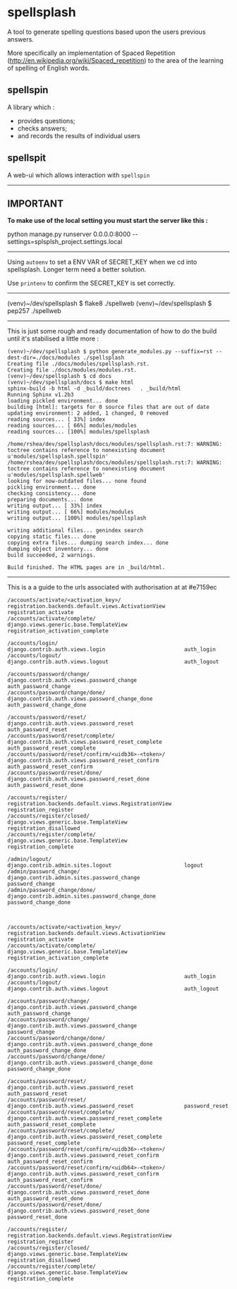 spellsplash       
=========
A tool to generate spelling questions based upon the users previous answers.



More specifically an implementation of Spaced Repetition (http://en.wikipedia.org/wiki/Spaced_repetition) to the area of the learning of spelling of English words.

spellspin
-------
A library which :

* provides questions;
* checks answers;
* and records the results of individual users

spellspit
-------
A web-ui which allows interaction with `spellspin`


* * * * 
IMPORTANT
-------
**To make use of the local setting you must start the server like this :**

python manage.py runserver 0.0.0.0:8000 --settings=splsplsh_project.settings.local


* * * * 
Using `autoenv` to set a ENV VAR of SECRET_KEY when we cd into spellsplash. Longer term
need a better solution.

Use `printenv` to confirm the SECRET_KEY is set correctly.

* * * * 
(venv)~/dev/spellsplash $ flake8 ./spellweb
(venv)~/dev/spellsplash $ pep257 ./spellweb

* * * * 
This is just some rough and ready documentation of how to do the build until it's stabilised a little more :

```
(venv)~/dev/spellsplash $ python generate_modules.py --suffix=rst --dest-dir=./docs/modules ./spellsplash
Creating file ./docs/modules/spellsplash.rst.
Creating file ./docs/modules/modules.rst.
(venv)~/dev/spellsplash $ cd docs
(venv)~/dev/spellsplash/docs $ make html
sphinx-build -b html -d _build/doctrees   . _build/html
Running Sphinx v1.2b3
loading pickled environment... done
building [html]: targets for 0 source files that are out of date
updating environment: 2 added, 1 changed, 0 removed
reading sources... [ 33%] index
reading sources... [ 66%] modules/modules
reading sources... [100%] modules/spellsplash

/home/rshea/dev/spellsplash/docs/modules/spellsplash.rst:7: WARNING: toctree contains reference to nonexisting document u'modules/spellsplash.spellspin'
/home/rshea/dev/spellsplash/docs/modules/spellsplash.rst:7: WARNING: toctree contains reference to nonexisting document u'modules/spellsplash.spellweb'
looking for now-outdated files... none found
pickling environment... done
checking consistency... done
preparing documents... done
writing output... [ 33%] index
writing output... [ 66%] modules/modules
writing output... [100%] modules/spellsplash

writing additional files... genindex search
copying static files... done
copying extra files... dumping search index... done
dumping object inventory... done
build succeeded, 2 warnings.

Build finished. The HTML pages are in _build/html.

```
* * * * 
This is a a guide to the urls associated with authorisation at at #e7159ec

```
/accounts/activate/<activation_key>/                    registration.backends.default.views.ActivationView      registration_activate
/accounts/activate/complete/                            django.views.generic.base.TemplateView                  registration_activation_complete

/accounts/login/                                        django.contrib.auth.views.login                         auth_login
/accounts/logout/                                       django.contrib.auth.views.logout                        auth_logout

/accounts/password/change/                              django.contrib.auth.views.password_change               auth_password_change
/accounts/password/change/done/                         django.contrib.auth.views.password_change_done          auth_password_change_done

/accounts/password/reset/                               django.contrib.auth.views.password_reset                auth_password_reset
/accounts/password/reset/complete/                      django.contrib.auth.views.password_reset_complete       auth_password_reset_complete
/accounts/password/reset/confirm/<uidb36>-<token>/      django.contrib.auth.views.password_reset_confirm        auth_password_reset_confirm
/accounts/password/reset/done/                          django.contrib.auth.views.password_reset_done           auth_password_reset_done

/accounts/register/                                     registration.backends.default.views.RegistrationView    registration_register
/accounts/register/closed/                              django.views.generic.base.TemplateView                  registration_disallowed
/accounts/register/complete/                            django.views.generic.base.TemplateView                  registration_complete

/admin/logout/                                          django.contrib.admin.sites.logout                       logout
/admin/password_change/                                 django.contrib.admin.sites.password_change              password_change
/admin/password_change/done/                            django.contrib.admin.sites.password_change_done         password_change_done



/accounts/activate/<activation_key>/                    registration.backends.default.views.ActivationView      registration_activate
/accounts/activate/complete/                            django.views.generic.base.TemplateView                  registration_activation_complete

/accounts/login/                                        django.contrib.auth.views.login                         auth_login
/accounts/logout/                                       django.contrib.auth.views.logout                        auth_logout

/accounts/password/change/                              django.contrib.auth.views.password_change               auth_password_change
/accounts/password/change/                              django.contrib.auth.views.password_change               password_change
/accounts/password/change/done/                         django.contrib.auth.views.password_change_done          auth_password_change_done
/accounts/password/change/done/                         django.contrib.auth.views.password_change_done          password_change_done

/accounts/password/reset/                               django.contrib.auth.views.password_reset                auth_password_reset
/accounts/password/reset/                               django.contrib.auth.views.password_reset                password_reset
/accounts/password/reset/complete/                      django.contrib.auth.views.password_reset_complete       auth_password_reset_complete
/accounts/password/reset/complete/                      django.contrib.auth.views.password_reset_complete       password_reset_complete
/accounts/password/reset/confirm/<uidb36>-<token>/      django.contrib.auth.views.password_reset_confirm        auth_password_reset_confirm
/accounts/password/reset/confirm/<uidb64>-<token>/      django.contrib.auth.views.password_reset_confirm        auth_password_reset_confirm
/accounts/password/reset/done/                          django.contrib.auth.views.password_reset_done           auth_password_reset_done
/accounts/password/reset/done/                          django.contrib.auth.views.password_reset_done           password_reset_done

/accounts/register/                                     registration.backends.default.views.RegistrationView    registration_register
/accounts/register/closed/                              django.views.generic.base.TemplateView                  registration_disallowed
/accounts/register/complete/                            django.views.generic.base.TemplateView                  registration_complete

```
